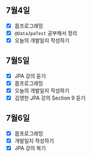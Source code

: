 ## 7월4일

- [x] 몹프로그래밍
- [x] `@DataJpaTest` 공부해서 정리
- [x] 오늘의 개발일지 작성하기 

## 7월5일

- [x] JPA 강의 듣기
- [x] 몹프로그래밍
- [x] 오늘의 개발일지 작성하기
- [x] 김영한 JPA 강의 Section 9 듣기

## 7월6일

- [x] 몹프로그래밍
- [x] 개발일지 작성하기
- [x] JPA 강의 복기
